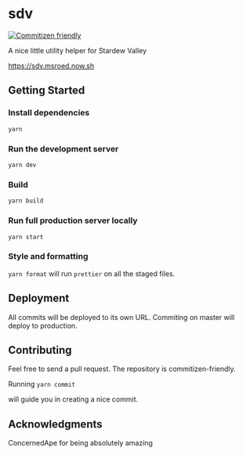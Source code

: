 # sdv

[![Commitizen friendly](https://img.shields.io/badge/commitizen-friendly-brightgreen.svg)](http://commitizen.github.io/cz-cli/)

A nice little utility helper for Stardew Valley

https://sdv.msroed.now.sh

## Getting Started

### Install dependencies

`yarn`

### Run the development server

`yarn dev`

### Build

`yarn build`

### Run full production server locally

`yarn start`

### Style and formatting

`yarn format` will run `prettier` on all the staged files.

## Deployment

All commits will be deployed to its own URL. Commiting on master will deploy to production.

## Contributing

Feel free to send a pull request. The repository is commitizen-friendly.

Running `yarn commit`

will guide you in creating a nice commit.

## Acknowledgments

ConcernedApe for being absolutely amazing
